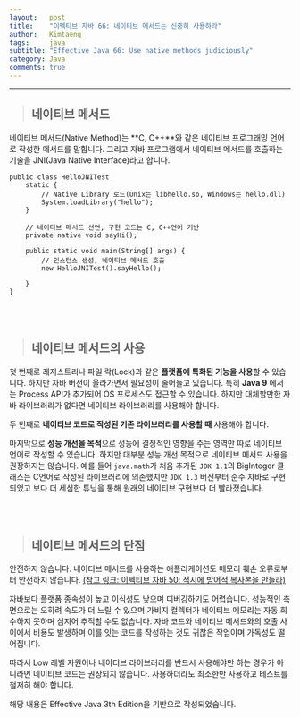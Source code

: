 ```yaml
---
layout:   post
title:    "이펙티브 자바 66: 네이티브 메서드는 신중히 사용하라"
author:   Kimtaeng
tags: 	  java
subtitle: "Effective Java 66: Use native methods judiciously" 
category: Java
comments: true
---
```


<hr/>

> ## 네이티브 메서드

네이티브 메서드(Native Method)는 **C, C++**와 같은 네이티브 프로그래밍 언어로 작성한 메서드를 말합니다.
그리고 자바 프로그램에서 네이티브 메서드를 호출하는 기술을 JNI(Java Native Interface)라고 합니다.

<pre class="line-numbers"><code class="language-java" data-start="1">public class HelloJNITest
    static {
        // Native Library 로드(Unix는 libhello.so, Windows는 hello.dll)
        System.loadLibrary("hello");
    }
    
    // 네이티브 메서드 선언, 구현 코드는 C, C++언어 기반
    private native void sayHi();
    
    public static void main(String[] args) {
        // 인스턴스 생성, 네이티브 메서드 호출
        new HelloJNITest().sayHello();
    
    }
}
</code></pre>

<br/><br/>

> ## 네이티브 메서드의 사용

첫 번째로 레지스트리나 파일 락(Lock)과 같은 **플랫폼에 특화된 기능을 사용**할 수 있습니다.
하지만 자바 버전이 올라가면서 필요성이 줄어들고 있습니다. 특히 **Java 9** 에서는 Process API가 추가되어
OS 프로세스도 접근할 수 있습니다. 하지만 대체할만한 자바 라이브러리가 없다면 네이티브 라이브러리를 사용해야 합니다.

두 번째로 **네이티브 코드로 작성된 기존 라이브러리를 사용할 때** 사용해야 합니다.

마지막으로 **성능 개선을 목적**으로 성능에 결정적인 영향을 주는 영역만 따로 네이티브 언어로 작성할 수 있습니다.
하지만 대부분 성능 개선 목적으로 네이티브 메서드 사용을 권장하지는 않습니다. 예를 들어 ```java.math```가 처음 추가된
```JDK 1.1```의 BigInteger 클래스는 C언어로 작성된 라이브러리에 의존했지만 ```JDK 1.3``` 버전부터 순수 자바로 구현되었고
보다 더 세심한 튜닝을 통해 원래의 네이티브 구현보다 더 빨라졌습니다.

<br/><br/>

> ## 네이티브 메서드의 단점

안전하지 않습니다. 네이티브 메서드를 사용하는 애플리케이션도 메모리 훼손 오류로부터 안전하지 않습니다.
<a href="/post/make-defensive-copies-when-needed" target="_blank">
(참고 링크: 이펙티브 자바 50: 적시에 방어적 복사본을 만들라)</a>

자바보다 플랫폼 종속성이 높고 이식성도 낮으며 디버깅하기도 어렵습니다. 성능적인 측면으로는 오히려 속도가 더 느릴 수 있으며
가비지 컬렉터가 네이티브 메모리는 자동 회수하지 못하며 심지어 추적할 수도 없습니다.
자바 코드와 네이티브 메서드와의 호출 사이에서 비용도 발생하며 이를 잇는 코드를 작성하는 것도 귀찮은 작업이며 가독성도 떨어집니다.

따라서 Low 레벨 자원이나 네이티브 라이브러리를 반드시 사용해야만 하는 경우가 아니라면 네이티브 코드는 권장되지 않습니다.
사용하더라도 최소한만 사용하고 테스트를 철저히 해야 합니다.

<div class="post_caption">해당 내용은 Effective Java 3th Edition을 기반으로 작성되었습니다.</div>